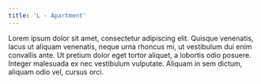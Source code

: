 ```yaml
---
title: 'L - Apartment'
---
```


Lorem ipsum dolor sit amet, consectetur adipiscing elit. Quisque venenatis, lacus ut aliquam venenatis, neque urna rhoncus mi, ut vestibulum dui enim convallis ante. Ut pretium dolor eget tortor aliquet, a lobortis odio posuere. Integer malesuada ex nec vestibulum vulputate. Aliquam in sem dictum, aliquam odio vel, cursus orci.